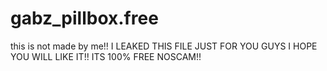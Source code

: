 # gabz_pillbox.free
this is not made by me!!
I LEAKED THIS FILE JUST FOR YOU GUYS
I  HOPE YOU WILL LIKE IT!!
ITS 100% FREE
NOSCAM!!
